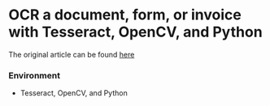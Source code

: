 # OCR a document, form, or invoice with Tesseract, OpenCV, and Python


The original article can be found [here](https://www.pyimagesearch.com/2020/09/07/ocr-a-document-form-or-invoice-with-tesseract-opencv-and-python/)



### Environment

- Tesseract, OpenCV, and Python


